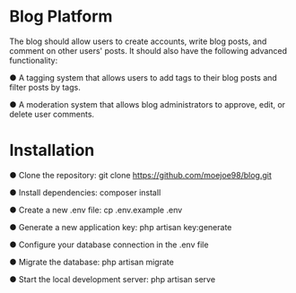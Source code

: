 # Blog Platform
The blog should allow users to create accounts, write blog posts, and comment on other users' posts. It should also have the following advanced functionality:

●	A tagging system that allows users to add tags to their blog posts and filter posts by tags.

●	A moderation system that allows blog administrators to approve, edit, or delete user comments.


# Installation
● Clone the repository: git clone https://github.com/moejoe98/blog.git

● Install dependencies: composer install

● Create a new .env file: cp .env.example .env

● Generate a new application key: php artisan key:generate 

● Configure your database connection in the .env file

● Migrate the database: php artisan migrate

● Start the local development server: php artisan serve
